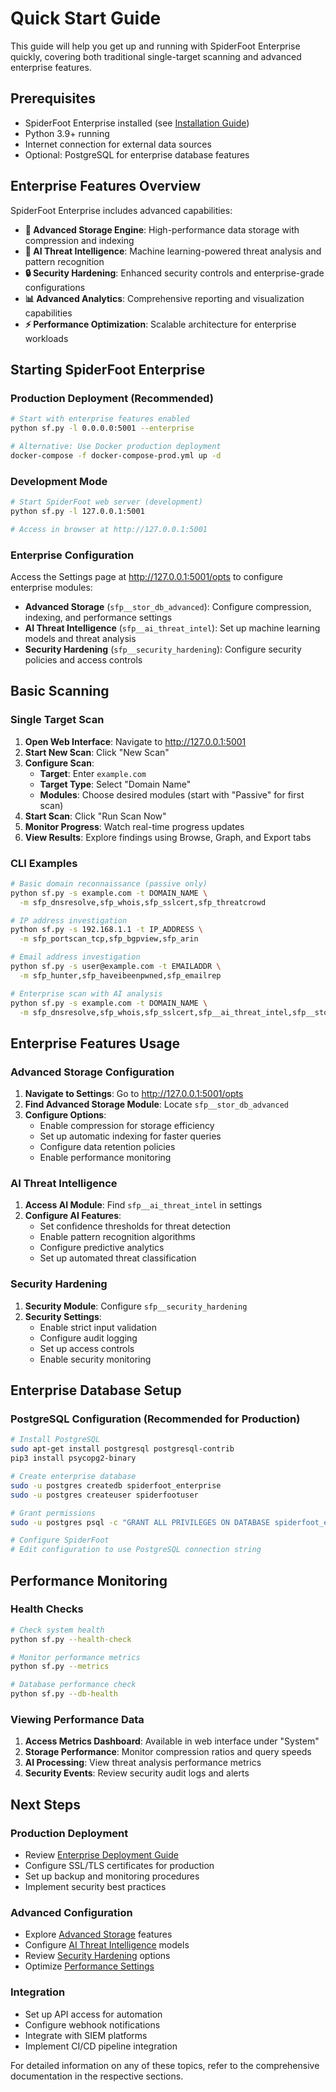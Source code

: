 # Quick Start Guide

This guide will help you get up and running with SpiderFoot Enterprise quickly, covering both traditional single-target scanning and advanced enterprise features.

## Prerequisites

- SpiderFoot Enterprise installed (see [Installation Guide](installation.md))
- Python 3.9+ running
- Internet connection for external data sources
- Optional: PostgreSQL for enterprise database features

## Enterprise Features Overview

SpiderFoot Enterprise includes advanced capabilities:

- **🎯 Advanced Storage Engine**: High-performance data storage with compression and indexing
- **🤖 AI Threat Intelligence**: Machine learning-powered threat analysis and pattern recognition
- **🔒 Security Hardening**: Enhanced security controls and enterprise-grade configurations
- **📊 Advanced Analytics**: Comprehensive reporting and visualization capabilities
- **⚡ Performance Optimization**: Scalable architecture for enterprise workloads

## Starting SpiderFoot Enterprise

### Production Deployment (Recommended)

```bash
# Start with enterprise features enabled
python sf.py -l 0.0.0.0:5001 --enterprise

# Alternative: Use Docker production deployment
docker-compose -f docker-compose-prod.yml up -d
```

### Development Mode

```bash
# Start SpiderFoot web server (development)
python sf.py -l 127.0.0.1:5001

# Access in browser at http://127.0.0.1:5001
```

### Enterprise Configuration

Access the Settings page at http://127.0.0.1:5001/opts to configure enterprise modules:

- **Advanced Storage** (`sfp__stor_db_advanced`): Configure compression, indexing, and performance settings
- **AI Threat Intelligence** (`sfp__ai_threat_intel`): Set up machine learning models and threat analysis
- **Security Hardening** (`sfp__security_hardening`): Configure security policies and access controls

## Basic Scanning

### Single Target Scan

1. **Open Web Interface**: Navigate to http://127.0.0.1:5001
2. **Start New Scan**: Click "New Scan"
3. **Configure Scan**:
   - **Target**: Enter `example.com`
   - **Target Type**: Select "Domain Name"
   - **Modules**: Choose desired modules (start with "Passive" for first scan)
4. **Start Scan**: Click "Run Scan Now"
5. **Monitor Progress**: Watch real-time progress updates
6. **View Results**: Explore findings using Browse, Graph, and Export tabs

### CLI Examples

```bash
# Basic domain reconnaissance (passive only)
python sf.py -s example.com -t DOMAIN_NAME \
  -m sfp_dnsresolve,sfp_whois,sfp_sslcert,sfp_threatcrowd

# IP address investigation
python sf.py -s 192.168.1.1 -t IP_ADDRESS \
  -m sfp_portscan_tcp,sfp_bgpview,sfp_arin

# Email address investigation
python sf.py -s user@example.com -t EMAILADDR \
  -m sfp_hunter,sfp_haveibeenpwned,sfp_emailrep

# Enterprise scan with AI analysis
python sf.py -s example.com -t DOMAIN_NAME \
  -m sfp_dnsresolve,sfp_whois,sfp_sslcert,sfp__ai_threat_intel,sfp__stor_db_advanced
```

## Enterprise Features Usage

### Advanced Storage Configuration

1. **Navigate to Settings**: Go to http://127.0.0.1:5001/opts
2. **Find Advanced Storage Module**: Locate `sfp__stor_db_advanced`
3. **Configure Options**:
   - Enable compression for storage efficiency
   - Set up automatic indexing for faster queries
   - Configure data retention policies
   - Enable performance monitoring

### AI Threat Intelligence

1. **Access AI Module**: Find `sfp__ai_threat_intel` in settings
2. **Configure AI Features**:
   - Set confidence thresholds for threat detection
   - Enable pattern recognition algorithms
   - Configure predictive analytics
   - Set up automated threat classification

### Security Hardening

1. **Security Module**: Configure `sfp__security_hardening`
2. **Security Settings**:
   - Enable strict input validation
   - Configure audit logging
   - Set up access controls
   - Enable security monitoring

## Enterprise Database Setup

### PostgreSQL Configuration (Recommended for Production)

```bash
# Install PostgreSQL
sudo apt-get install postgresql postgresql-contrib
pip3 install psycopg2-binary

# Create enterprise database
sudo -u postgres createdb spiderfoot_enterprise
sudo -u postgres createuser spiderfootuser

# Grant permissions
sudo -u postgres psql -c "GRANT ALL PRIVILEGES ON DATABASE spiderfoot_enterprise TO spiderfootuser;"

# Configure SpiderFoot
# Edit configuration to use PostgreSQL connection string
```

## Performance Monitoring

### Health Checks

```bash
# Check system health
python sf.py --health-check

# Monitor performance metrics
python sf.py --metrics

# Database performance check
python sf.py --db-health
```

### Viewing Performance Data

1. **Access Metrics Dashboard**: Available in web interface under "System"
2. **Storage Performance**: Monitor compression ratios and query speeds
3. **AI Processing**: View threat analysis performance metrics
4. **Security Events**: Review security audit logs and alerts

## Next Steps

### Production Deployment
- Review [Enterprise Deployment Guide](enterprise_deployment.md)
- Configure SSL/TLS certificates for production
- Set up backup and monitoring procedures
- Implement security best practices

### Advanced Configuration
- Explore [Advanced Storage](advanced/enterprise_storage.md) features
- Configure [AI Threat Intelligence](advanced/ai_threat_intelligence.md) models
- Review [Security Hardening](advanced/security_hardening.md) options
- Optimize [Performance Settings](advanced/performance_optimization.md)

### Integration
- Set up API access for automation
- Configure webhook notifications
- Integrate with SIEM platforms
- Implement CI/CD pipeline integration

For detailed information on any of these topics, refer to the comprehensive documentation in the respective sections.
